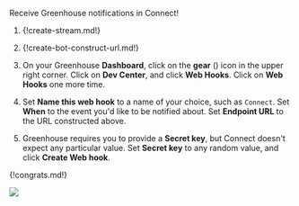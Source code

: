 Receive Greenhouse notifications in Connect!

1. {!create-stream.md!}

1. {!create-bot-construct-url.md!}

1. On your Greenhouse **Dashboard**, click on the
   **gear** (<i class="fa fa-cog"></i>) icon in the upper right
   corner. Click on **Dev Center**, and click **Web Hooks**.
   Click on **Web Hooks** one more time.

1. Set **Name this web hook** to a name of your choice, such as
   `Connect`. Set **When** to the event you'd like to be notified
   about. Set **Endpoint URL** to the URL constructed above.

1. Greenhouse requires you to provide a **Secret key**, but Connect
   doesn't expect any particular value. Set **Secret key** to any
   random value, and click **Create Web hook**.

{!congrats.md!}

![](/static/images/integrations/greenhouse/000.png)
